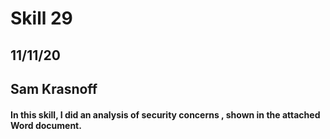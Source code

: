 <h1>Skill 29 </h1>
<h2>11/11/20</h2>
<h2>Sam Krasnoff</h2>

<h4>In this skill, I did an analysis of security concerns , shown in the attached Word document.</h4>
